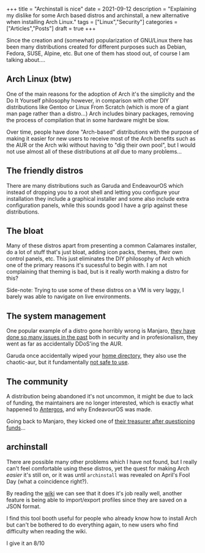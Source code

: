 +++
title = "Archinstall is nice"
date = 2021-09-12
description = "Explaining my dislike for some Arch based distros and archinstall, a new alternative when installing Arch Linux."
tags = ["Linux","Security"]
categories = ["Articles","Posts"]
draft = true
+++

Since the creation and (somewhat) popularization of GNU/Linux there has been
many distributions created for different purposes such as Debian, Fedora, SUSE,
Alpine, etc. But one of them has stood out, of course I am talking about....

## Arch Linux (btw)

One of the main reasons for the adoption of Arch it's the simplicity and the Do
It Yourself philosophy however, in comparison with other DIY distributions like
Gentoo or Linux From Scratch (which is more of a giant man page rather than a
distro...) Arch includes binary packages, removing the process of compilation
that in some hardware might be slow.

Over time, people have done "Arch-based" distributions with the purpose of
making it easier for new users to receive most of the Arch benefits such as the
AUR or the Arch wiki without having to "dig their own pool", but I would not use
almost all of these distributions at _all_ due to many problems...

## The friendly distros

There are many distributions such as Garuda and EndeavourOS which instead of
dropping you to a root shell and letting you configure your installation they
include a graphical installer and some also include extra configuration panels,
while this sounds good I have a grip against these distributions.

## The bloat

Many of these distros apart from presenting a common Calamares installer, do a
lot of stuff that's just bloat, adding icon packs, themes, their own control
panels, etc. This just eliminates the DIY philosophy of Arch which one of the
primary reasons it's sucessful to begin with. I am not complaining that theming
is bad, but is it really worth making a distro for this?

Side-note: Trying to use some of these distros on a VM is very laggy, I barely
was able to navigate on live environments.

## The system management

One popular example of a distro gone horribly wrong is Manjaro,
[they have done so many issues in the past](https://github.com/kruug/manjarno)
both in security and in profesionalism, they went as far as accidentally
DDoS'ing the AUR.

Garuda once accidentally wiped your
[home directory](https://forum.garudalinux.org/t/after-deactivate-hidpi-my-home-dir-got-wipe/3748),
they also use the chaotic-aur, but it fundamentally
[not safe to use](https://www.reddit.com/r/archlinux/comments/i9mope/what_is_the_general_consensus_of_chaoticaur_is_it/g1hl9nm/).

## The community

A distribution being abandoned it's not uncommon, it might be due to lack of
funding, the maintainers are no longer interested, which is exactly what
happened to [Antergos](https://itsfoss.com/antergos-linux-discontinued/), and
why EndeavourOS was made.

Going back to Manjaro, they kicked one of
[their treasurer after questioning funds](https://archived.forum.manjaro.org/t/change-of-treasurer-for-manjaro-community-funds/154888)...

## archinstall

There are possible many other problems which I have not found, but I really
can't feel comfortable using these distros, yet the quest for making Arch
_easier_ it's still on, or it was until `archinstall` was revealed on April's
Fool Day (what a coincidence right?).

By reading the [wiki](https://wiki.archlinux.org/title/Archinstall) we can see
that it does it's job really well, another feature is being able to
import/export profiles since they are saved on a JSON format.

I find this tool booth useful for people who already know how to install Arch
but can't be bothered to do everything again, to new users who find difficulty
when reading the wiki.

I give it an 8/10
